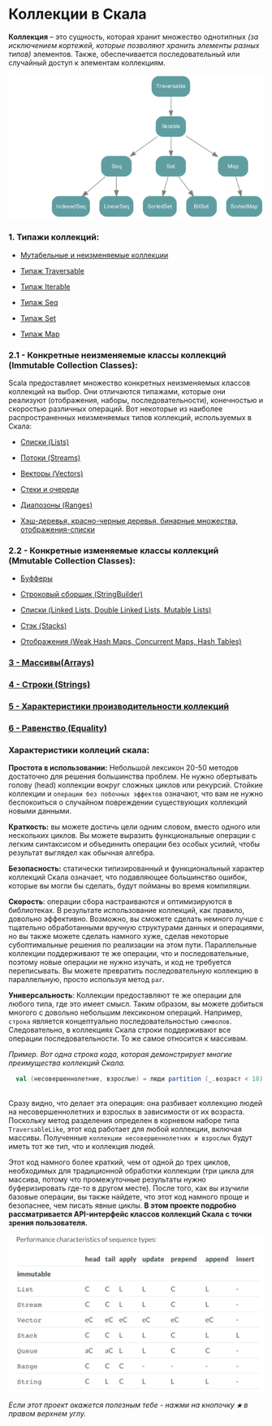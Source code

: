 # Коллекции в Скала

**Коллекция** – это сущность, которая хранит множество однотипных _(за исключением кортежей, которые позволяют хранить элементы 
разных типов)_ элементов. Также, обеспечивается последовательный или случайный доступ к элементам коллекциям.

![alt text](https://github.com/steklopod/Collections/blob/master/src/main/resources/images/collections.png "collections")

### 1. Типажи коллекций:

* [Мутабельные и неизменяемые коллекции](https://github.com/steklopod/Collections/blob/master/src/main/resources/readmes/mutable_immutable.md)

* [Типаж Traversable](https://github.com/steklopod/Collections/blob/master/src/main/resources/readmes/Traversable.md)

* [Типаж Iterable](https://github.com/steklopod/Collections/blob/master/src/main/resources/readmes/Iterable.md)

* [Типаж Seq](https://github.com/steklopod/Collections/blob/master/src/main/resources/readmes/Seq.md)

* [Типаж Set](https://github.com/steklopod/Collections/blob/master/src/main/resources/readmes/Set.md)

* [Типаж Map](https://github.com/steklopod/Collections/blob/master/src/main/resources/readmes/Map.md)

### 2.1 - Конкретные неизменяемые классы коллекций (Immutable Collection Classes):

Scala предоставляет множество конкретных неизменяемых классов коллекций на выбор. Они отличаются типажами, которые они 
реализуют (отображения, наборы, последовательности), конечностью и скоростью различных операций. Вот некоторые из наиболее 
распространенных неизменяемых типов коллекций, используемых в Скала:

* [Списки (Lists)](https://github.com/steklopod/Collections/blob/master/src/main/resources/readmes/Concrete-Lists.md)

* [Потоки (Streams)](https://github.com/steklopod/Collections/blob/master/src/main/resources/readmes/Concrete-Streams.md)

* [Векторы (Vectors)](https://github.com/steklopod/Collections/blob/master/src/main/resources/readmes/Concrete-Vectors.md)

* [Стеки и очереди](https://github.com/steklopod/Collections/blob/master/src/main/resources/readmes/Concrete-Stacks_and_Queues.md)

* [Диапозоны (Ranges)](https://github.com/steklopod/Collections/blob/master/src/main/resources/readmes/Concrete-Ranges.md)

* [Хэш-деревья, красно-черные деревья, бинарные множества, отображения-списки](https://github.com/steklopod/Collections/blob/master/src/main/resources/readmes/Concrete-Other_immutables.md)

### 2.2 - Конкретные изменяемые классы коллекций (Mmutable Collection Classes):

* [Буфферы](https://github.com/steklopod/Collections/blob/master/src/main/resources/readmes/Concrete-Mutable_Array_Buffers.md)

* [Строковый сборщик (StringBuilder)](https://github.com/steklopod/Collections/blob/master/src/main/resources/readmes/Concrete-Mutable_StringBuilders.md)

* [Списки (Linked Lists, Double Linked Lists, Mutable Lists)](https://github.com/steklopod/Collections/blob/master/src/main/resources/readmes/Concrete-Mutable_Lists.md)

* [Стэк (Stacks)](https://github.com/steklopod/Collections/blob/master/src/main/resources/readmes/Concrete-Stacks.md)

* [Отображения (Weak Hash Maps, Concurrent Maps, Hash Tables)](https://github.com/steklopod/Collections/blob/master/src/main/resources/readmes/Concrete-Mutable-Maps.md)

### [3 - Массивы(Arrays)](https://github.com/steklopod/Collections/blob/master/src/main/resources/readmes/Arrays.md)

### [4 - Строки (Strings)](https://github.com/steklopod/Collections/blob/master/src/main/resources/readmes/Strings.md)

### [5 - Характеристики производительности коллекций](https://github.com/steklopod/Collections/blob/master/src/main/resources/readmes/performance_characteristics.md)

### [6 - Равенство (Equality)](https://github.com/steklopod/Collections/blob/master/src/main/resources/readmes/equality.md)


### Характеристики коллеций скала:

**Простота в использовании:** Небольшой лексикон 20-50 методов достаточно для решения большинства проблем. Не нужно 
обертывать голову (head) коллекции вокруг сложных циклов или рекурсий. Стойкие коллекции и `операции без побочных эффектов`
 означают, что вам не нужно беспокоиться о случайном повреждении существующих коллекций новыми данными. 

**Краткость:** вы можете достичь цели одним словом, вместо одного или нескольких циклов. 
Вы можете выразить функциональные операции с легким синтаксисом и объединить операции без особых усилий, чтобы результат 
выглядел как обычная алгебра.

**Безопасность:** статически типизированный и функциональный характер коллекций Скала означает, что подавляющее 
большинство ошибок, которые вы могли бы сделать, будут пойманы во время компиляции. 

**Скорость**: операции сбора настраиваются и оптимизируются в библиотеках. В результате использование коллекций, 
как правило, довольно эффективно. Возможно, вы сможете сделать немного лучше с тщательно обработанными вручную 
структурами данных и операциями, но вы также можете сделать намного хуже, сделав некоторые субоптимальные решения 
по реализации на этом пути. Параллельные коллекции поддерживают те же операции, что и последовательные, поэтому 
 новые операции не нужно изучать, и код не требуется переписывать. Вы можете превратить последовательную коллекцию 
 в параллельную, просто используя метод `par`.

**Универсальность**: Коллекции предоставляют те же операции для любого типа, где это имеет смысл. Таким образом, 
вы можете добиться многого с довольно небольшим лексиконом операций. Например, `строка` является концептуально 
последовательностью `символов`. Следовательно, в коллекциях Скала строки поддерживают все операции последовательности.
 То же самое относится к массивам.

_Пример. Вот одна строка кода, которая демонстрирует многие преимущества коллекций Скала._

<!-- code -->
```scala
  val (несовершеннолетние, взрослые) = люди partition (_.возраст < 18)
  
```

Сразу видно, что делает эта операция: она разбивает коллекцию людей на несовершеннолетних и взрослых в зависимости от 
их возраста. Поскольку метод разделения определен в корневом наборе типа `TraversableLike`, этот код работает для любой 
коллекции, включая массивы. Полученные `коллекции несовершеннолетних и взрослых` будут иметь тот же тип, что и коллекция людей.

Этот код намного более краткий, чем от одной до трех циклов, необходимых для традиционной обработки коллекции 
(три цикла для массива, потому что промежуточные результаты нужно буферизировать где-то в другом месте).
 После того, как вы изучили базовые операции, вы также найдете, что этот код намного проще и безопаснее, чем писать явные циклы. 
**В этом проекте подробно рассматривается API-интерфейс классов коллекций Скала с точки зрения пользователя.** 

![alt text](https://github.com/steklopod/Collections/blob/master/src/main/resources/images/perfomance.png "perfomance")


_Если этот проект окажется полезным тебе - нажми на кнопочку **`★`** в правом верхнем углу._
